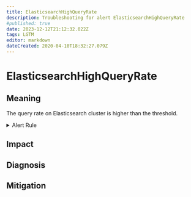 ```yaml
---
title: ElasticsearchHighQueryRate
description: Troubleshooting for alert ElasticsearchHighQueryRate
#published: true
date: 2023-12-12T21:12:32.022Z
tags: LGTM
editor: markdown
dateCreated: 2020-04-10T18:32:27.079Z
---
```


# ElasticsearchHighQueryRate

## Meaning
[//]: # "Short paragraph that explains what the alert means"
The query rate on Elasticsearch cluster is higher than the threshold.

<details>
  <summary>Alert Rule</summary>

  ```yaml
alert: ElasticsearchHighQueryRate
expr: sum(rate(elasticsearch_indices_search_query_total[1m])) > 100
for: 5m
labels:
    severity: warning
annotations:
    summary: Elasticsearch High Query Rate (instance {{ $labels.instance }})
    description: |-
        The query rate on Elasticsearch cluster is higher than the threshold.
          VALUE = {{ $value }}
          LABELS = {{ $labels }}
    runbook: https://github.com/srerun/prometheus-alerts/content/runbooks/ElasticsearchHighQueryRate

  ```
</details>


## Impact
[//]: # "What could / will happen if the alert is not addressed"



## Diagnosis
[//]: # "Steps to take to identify the cause of the problem"



## Mitigation
[//]: # "The steps necessary to resolve the alert"
